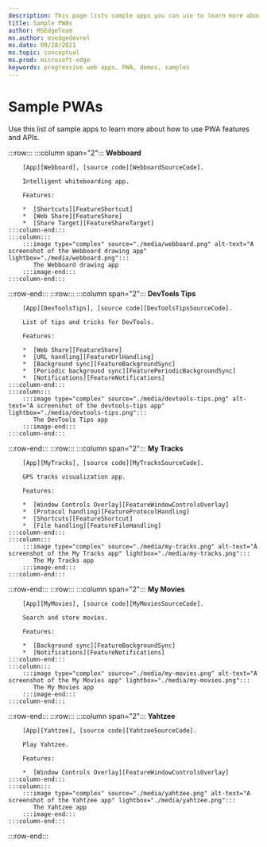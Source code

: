 ```yaml
---
description: This page lists sample apps you can use to learn more about how to build PWAs.
title: Sample PWAs
author: MSEdgeTeam
ms.author: msedgedevrel
ms.date: 09/28/2021
ms.topic: conceptual
ms.prod: microsoft-edge
keywords: progressive web apps, PWA, demos, samples
---
```

# Sample PWAs

Use this list of sample apps to learn more about how to use PWA features and APIs.

:::row:::
    :::column span="2":::
        **Webboard**

        [App][Webboard], [source code][WebboardSourceCode].

        Intelligent whiteboarding app.

        Features:

        *  [Shortcuts][FeatureShortcut]
        *  [Web Share][FeatureShare]
        *  [Share Target][FeatureShareTarget]
    :::column-end:::
    :::column:::
        :::image type="complex" source="./media/webboard.png" alt-text="A screenshot of the Webboard drawing app" lightbox="./media/webboard.png":::
           The Webboard drawing app
        :::image-end:::
    :::column-end:::
:::row-end:::
:::row:::
    :::column span="2":::
        **DevTools Tips**

        [App][DevToolsTips], [source code][DevToolsTipsSourceCode].

        List of tips and tricks for DevTools.

        Features:

        *  [Web Share][FeatureShare]
        *  [URL handling][FeatureUrlHandling]
        *  [Background sync][FeatureBackgroundSync]
        *  [Periodic background sync][FeaturePeriodicBackgroundSync]
        *  [Notifications][FeatureNotifications]
    :::column-end:::
    :::column:::
        :::image type="complex" source="./media/devtools-tips.png" alt-text="A screenshot of the devtools-tips app" lightbox="./media/devtools-tips.png":::
           The DevTools Tips app
        :::image-end:::
    :::column-end:::
:::row-end:::
:::row:::
    :::column span="2":::
        **My Tracks**

        [App][MyTracks], [source code][MyTracksSourceCode].

        GPS tracks visualization app.

        Features:

        *  [Window Controls Overlay][FeatureWindowControlsOverlay]
        *  [Protocol handling][FeatureProtocolHandling]
        *  [Shortcuts][FeatureShortcut]
        *  [File handling][FeatureFileHandling]
    :::column-end:::
    :::column:::
        :::image type="complex" source="./media/my-tracks.png" alt-text="A screenshot of the My Tracks app" lightbox="./media/my-tracks.png":::
           The My Tracks app
        :::image-end:::
    :::column-end:::
:::row-end:::
:::row:::
    :::column span="2":::
        **My Movies**

        [App][MyMovies], [source code][MyMoviesSourceCode].

        Search and store movies.

        Features:

        *  [Background sync][FeatureBackgroundSync]
        *  [Notifications][FeatureNotifications]
    :::column-end:::
    :::column:::
        :::image type="complex" source="./media/my-movies.png" alt-text="A screenshot of the My Movies app" lightbox="./media/my-movies.png":::
           The My Movies app
        :::image-end:::
    :::column-end:::
:::row-end:::
:::row:::
    :::column span="2":::
        **Yahtzee**

        [App][Yahtzee], [source code][YahtzeeSourceCode].

        Play Yahtzee.

        Features:

        *  [Window Controls Overlay][FeatureWindowControlsOverlay]
    :::column-end:::
    :::column:::
        :::image type="complex" source="./media/yahtzee.png" alt-text="A screenshot of the Yahtzee app" lightbox="./media/yahtzee.png":::
           The Yahtzee app
        :::image-end:::
    :::column-end:::
:::row-end:::


<!-- Links -->

[Webboard]: https://webboard.app/ "Webboard"
[WebboardSourceCode]: https://github.com/pwa-builder/web-whiteboard "Webboard | GitHub"
[DevToolsTips]: https://devtoolstips.org "DevTools Tips"
[DevToolsTipsSourceCode]: https://github.com/captainbrosset/devtools-tips "DevTools Tips | GitHub"
[MyTracks]: https://captainbrosset.github.io/mytracks/ "My Tracks"
[MyTracksSourceCode]: https://github.com/captainbrosset/mytracks "My Tracks | GitHub"
[MyMovies]: https://quirky-rosalind-ac1e65.netlify.app/ "My Movies"
[MyMoviesSourceCode]: https://github.com/captainbrosset/movies-db-pwa "My Movies | GitHub"
[Yahtzee]: https://yahtzee-pwa.glitch.me/ "Yahtzee"
[YahtzeeSourceCode]: https://glitch.com/edit/#!/yahtzee-pwa "Yahtzee | Glitch"

[FeatureShortcut]: ./how-to/shortcuts.md "Define app shortcuts | Microsoft Docs"
[FeatureShare]: ./how-to/share.md#sharing-content "Sharing content | Microsoft Docs"
[FeatureShareTarget]: ./how-to/share.md#receiving-shared-content "Receiving shared content | Microsoft Docs"
[FeatureUrlHandling]: ./how-to/handle-urls-protocols.md#handle-urls "Handle URLs | Microsoft Docs"
[FeatureWindowControlsOverlay]: ./how-to/window-controls-overlay.md "Display content in the title bar | Microsoft Docs"
[FeatureProtocolHandling]: ./how-to/handle-urls-protocols.md#handle-protocols "Handle protocols | Microsoft Docs"
[FeatureFileHandling]: ./how-to/handle-files.md "Handle files in Progressive Web Apps | Microsoft Docs"
[FeaturePeriodicBackgroundSync]: ./how-to/background-syncs.md#regularly-get-fresh-content-with-the-periodic-background-sync-api "Regularly get fresh content with the Periodic Background Sync API | Microsoft Docs"
[FeatureBackgroundSync]: ./how-to/background-syncs.md#synchronize-data-with-the-server-with-the-background-sync-api "Synchronize data with the server with the Background Sync API | Microsoft Docs"
[FeatureNotifications]: ./how-to/notifications-badges.md#display-notifications-in-the-action-center "Display notifications in the action center | Microsoft Docs"
